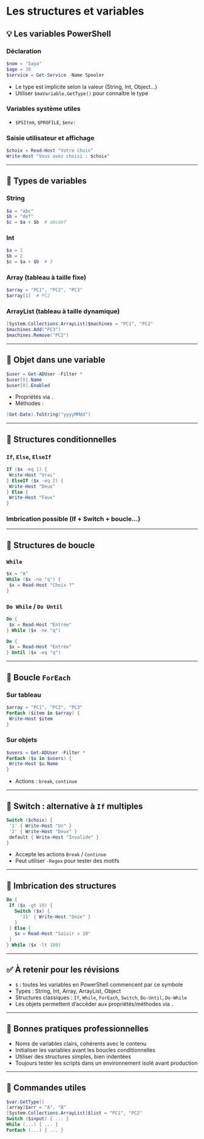 # Les structures et variables

## 💡 Les variables PowerShell

### Déclaration

```powershell
$nom = "Saya"
$age = 30
$service = Get-Service -Name Spooler
```

- Le type est implicite selon la valeur (String, Int, Object…)
- Utiliser `$maVariable.GetType()` pour connaître le type

### Variables système utiles

- `$PSItem`, `$PROFILE`, `$env:`

### Saisie utilisateur et affichage

```powershell
$choix = Read-Host "Votre choix"
Write-Host "Vous avez choisi : $choix"
```

---

## 🔢 Types de variables

### String

```powershell
$a = "abc"
$b = "def"
$c = $a + $b  # abcdef
```

### Int

```powershell
$a = 1
$b = 2
$c = $a + $b  # 3
```

### Array (tableau à taille fixe)

```powershell
$array = "PC1", "PC2", "PC3"
$array[1]  # PC2
```

### ArrayList (tableau à taille dynamique)

```powershell
[System.Collections.ArrayList]$machines = "PC1", "PC2"
$machines.Add("PC3")
$machines.Remove("PC2")
```

---

## 🧠 Objet dans une variable

```powershell
$user = Get-ADUser -Filter *
$user[0].Name
$user[0].Enabled
```

- Propriétés via `.`
- Méthodes :

```powershell
(Get-Date).ToString("yyyyMMdd")
```

---

## 📐 Structures conditionnelles

### `If`, `Else`, `ElseIf`

```powershell
If ($x -eq 1) {
 Write-Host "Vrai"
} ElseIf ($x -eq 2) {
 Write-Host "Deux"
} Else {
 Write-Host "Faux"
}
```

### Imbrication possible (If + Switch + boucle…)

---

## 🔁 Structures de boucle

### `While`

```powershell
$x = "A"
While ($x -ne "q") {
 $x = Read-Host "Choix ?"
}
```

### `Do While` / `Do Until`

```powershell
Do {
 $x = Read-Host "Entrée"
} While ($x -ne "q")

Do {
 $x = Read-Host "Entrée"
} Until ($x -eq "q")
```

---

## 🔄 Boucle `ForEach`

### Sur tableau

```powershell
$array = "PC1", "PC2", "PC3"
ForEach ($item in $array) {
 Write-Host $item
}
```

### Sur objets

```powershell
$users = Get-ADUser -Filter *
ForEach ($u in $users) {
 Write-Host $u.Name
}
```

- Actions : `break`, `continue`

---

## 🔁 Switch : alternative à `If` multiples

```powershell
Switch ($choix) {
 '1' { Write-Host "Un" }
 '2' { Write-Host "Deux" }
 default { Write-Host "Invalide" }
}
```

- Accepte les actions `Break` / `Continue`
- Peut utiliser `-Regex` pour tester des motifs

---

## 🧱 Imbrication des structures

```powershell
Do {
 If ($x -gt 10) {
   Switch ($x) {
     '11' { Write-Host "Onze" }
   }
 } Else {
   $x = Read-Host "Saisir > 10"
 }
} While ($x -lt 100)
```

---

## ✅ À retenir pour les révisions

- `$` : toutes les variables en PowerShell commencent par ce symbole
- Types : String, Int, Array, ArrayList, Object
- Structures classiques : `If`, `While`, `ForEach`, `Switch`, `Do-Until`, `Do-While`
- Les objets permettent d’accéder aux propriétés/méthodes via `.`

---

## 📌 Bonnes pratiques professionnelles

- Noms de variables clairs, cohérents avec le contenu
- Initialiser les variables avant les boucles conditionnelles
- Utiliser des structures simples, bien indentées
- Toujours tester les scripts dans un environnement isolé avant production

---

## 🔗 Commandes utiles

```powershell
$var.GetType()
[array]$arr = "A", "B"
[System.Collections.ArrayList]$list = "PC1", "PC2"
Switch ($input) { ... }
While (...) { ... }
ForEach (...) { ... }
```

